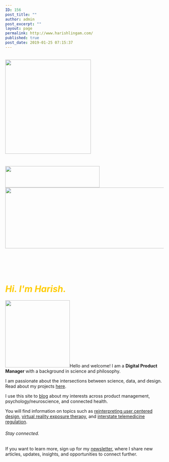 ```yaml
---
ID: 156
post_title: ""
author: admin
post_excerpt: ""
layout: page
permalink: http://www.harishlingam.com/
published: true
post_date: 2019-01-25 07:15:37
---
```

<!-- wp:fl-builder/layout -->
<p><br /><a href="http://www.harishlingam.com/wp-content/uploads/2019/01/brain-coils.png"><img class="size-medium wp-image-669 aligncenter" src="http://www.harishlingam.com/wp-content/uploads/2019/01/brain-coils-272x300.png" alt="" width="272" height="300" /></a></p>
<h1><a href="http://www.harishlingam.com/wp-content/uploads/2020/02/red_line.png"><img class="size-medium wp-image-1046 aligncenter" src="http://www.harishlingam.com/wp-content/uploads/2020/02/red_line-300x68.png" alt="" width="300" height="68" /></a><a href="http://www.harishlingam.com/wp-content/uploads/2020/02/blending_wave_vector.jpg"><img class="wp-image-1044 aligncenter" src="http://www.harishlingam.com/wp-content/uploads/2020/02/blending_wave_vector-300x71.jpg" alt="" width="819" height="194" /></a></h1>
<h1> </h1>
<h1><span style="color: #ffcc00;"><em><strong>Hi. I'm Harish.</strong></em></span></h1>
<p><a href="http://www.harishlingam.com/wp-content/uploads/2019/02/harish-headshot-yellow.png"><img class=" wp-image-740 alignleft" src="http://www.harishlingam.com/wp-content/uploads/2019/02/harish-headshot-yellow-287x300.png" alt="" width="205" height="214" /></a>Hello and welcome! I am a <strong>Digital Product Manager</strong> with a background in science and philosophy.</p>
<p>I am passionate about the intersections between science, data, and design. Read about my projects <a href="http://www.harishlingam.com/projects/">here</a>.</p>
<p>I use this site to <a href="http://www.harishlingam.com/blog/">blog</a> about my interests across product management, psychology/neuroscience, and connected health.</p>
<p>You will find information on topics such as <a href="http://www.harishlingam.com/thoughts-on-user-centered-design-and-being-data-driven/">reinterpreting user centered design</a>, <a href="http://www.harishlingam.com/a-primer-on-virtual-reality-exposure-therapy-vret/">virtual reality exposure therapy</a>, and <a href="http://www.harishlingam.com/telemedicine-and-the-interstate-medical-licensure-compact/">interstate telemedicine regulation</a>.</p>
<h6>Stay connected.</h6>
<p>If you want to learn more, sign up for my <a href="http://www.harishlingam.com/join/">newsletter</a>, where I share new articles, updates, insights, and opportunities to connect further.</p>
<!-- /wp:fl-builder/layout -->